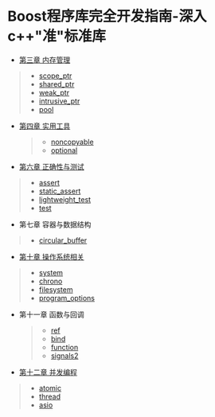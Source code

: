 # Boost程序库完全开发指南-深入c++"准"标准库

- [第三章 内存管理](chapter3.md)
> - [scope_ptr](chapter3_1.md)
> - [shared_ptr](chapter3_2.md)
> - [weak_ptr](chapter3_3.md)
> - [intrusive_ptr](chapter3_4.md)
> - [pool](chapter3_5.md)
- [第四章 实用工具](chapter4.md)

  > - [noncopyable](chapter4_1.md)
  > - [optional](chapter4_3.md)

- [第六章 正确性与测试](chapter6.md)
> - [assert](chapter6_1.md)
> - [static_assert](chapter6_2.md)
> - [lightweight_test](chapter6_3.md)
> - [test](chapter6_4.md)
- 第七章 容器与数据结构
> - [circular_buffer](chapter7_5.md)
- [第十章 操作系统相关](chapter10.md)
> - [system](chapter10_1.md)
> - [chrono](chapter10_2.md)
> - [filesystem](chapter10_3.md)
> - [program_options](chapter10_4.md)
- 第十一章 函数与回调

  > - [ref](chapter11_1.md)
  > - [bind](chapter11_2.md)
  > - [function](chapter11_3.md)
  > - [signals2](chapter11_4.md)

- [第十二章 并发编程](chapter12.md)
> - [atomic](chapter12_1.md)
> - [thread](chapter12_2.md)
> - [asio](chapter12_3.md)
